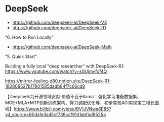 # DeepSeek

- <https://github.com/deepseek-ai/DeepSeek-V3>
- <https://github.com/deepseek-ai/DeepSeek-R1>

"6. How to Run Locally"

- <https://github.com/deepseek-ai/DeepSeek-Math>

"5. Quick Start"

Building a fully local "deep researcher" with DeepSeek-R1: <https://www.youtube.com/watch?v=sGUjmyfof4Q>

<https://mirror-feeling-d80.notion.site/DeepSeek-R1-182808527b17801585dadb84f7c66cd9>

【Deepseek为开源领域贡献 价值不亚于llama：强化学习准备数据集、MOE+MLA+MTP创新训练架构、算力调配优化等，初步实现AGI实现第二增长曲线】<https://www.bilibili.com/video/BV1JVNwe6E85?vd_source=80dafe3ad5cf738ccf91d1abfbd8525a>

